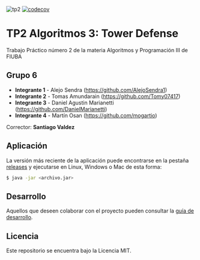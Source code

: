 ![tp2](https://github.com/AlejoSendra1/AlgoIII_tower_defense/actions/workflows/build.yml/badge.svg) [![codecov](https://codecov.io/gh/AlejoSendra1/AlgoIII_tower_defense/branch/master/graph/badge.svg)](https://codecov.io/gh/AlejoSendra1/AlgoIII_tower_defense)

# TP2 Algoritmos 3: Tower Defense

Trabajo Práctico número 2 de la materia Algoritmos y Programación III de FIUBA

## Grupo 6

* **Integrante 1** - Alejo Sendra (https://github.com/AlejoSendra1)
* **Integrante 2** - Tomas Amundarain (https://github.com/Tomy07417)
* **Integrante 3** - Daniel Agustin Marianetti (https://github.com/DanielMarianetti)
* **Integrante 4** - Martín Osan (https://github.com/mogartio)

Corrector: **Santiago Valdez**

## Aplicación

La versión más reciente de la aplicación puede encontrarse en la pestaña [releases](https://github.com/AlejoSendra1/AlgoIII_tower_defense/releases/latest) y ejecutarse en Linux, Windows o Mac de esta forma:

```bash
$ java -jar <archivo.jar>
```

## Desarrollo

Aquellos que deseen colaborar con el proyecto pueden consultar la [guía de desarrollo](./docs/Desarrollo.md).

## Licencia

Este repositorio se encuentra bajo la Licencia MIT.
